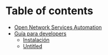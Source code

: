 # Table of contents

* [Open Network Services Automation](README.md)
* [Guía para developers](guia-para-developers/README.md)
  * [Instalación](guia-para-developers/instalacion.md)
  * [Untitled](guia-para-developers/untitled.md)

